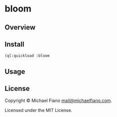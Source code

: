 # bloom

## Overview

## Install

```lisp
(ql:quickload :bloom
```

## Usage

## License

Copyright © Michael Fiano <mail@michaelfiano.com>.

Licensed under the MIT License.

